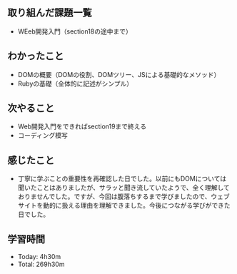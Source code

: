 ## 取り組んだ課題一覧
- WEeb開発入門（section18の途中まで）
## わかったこと
- DOMの概要（DOMの役割、DOMツリー、JSによる基礎的なメソッド）
- Rubyの基礎（全体的に記述がシンプル）
## 次やること
- Web開発入門をできればsection19まで終える
- コーディング模写
## 感じたこと
- 丁寧に学ぶことの重要性を再確認した日でした。以前にもDOMについては聞いたことはありましたが、サラッと聞き流していたようで、全く理解しておりませんでした。ですが、今回は腹落ちするまで学びましたので、ウェブサイトを動的に扱える理由を理解できました。今後につながる学びができた日でした。
## 学習時間
- Today: 4h30m
- Total: 269h30m
